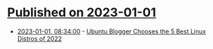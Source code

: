 # [Published on 2023-01-01](index.md)

* [2023-01-01, 08:34:00](https://linux.slashdot.org/story/23/01/01/026253/ubuntu-blogger-chooses-the-5-best-linux-distros-of-2022?utm_source=rss1.0mainlinkanon&utm_medium=feed) - [Ubuntu Blogger Chooses the 5 Best Linux Distros of 2022](https://linux.slashdot.org/story/23/01/01/026253/ubuntu-blogger-chooses-the-5-best-linux-distros-of-2022?utm_source=rss1.0mainlinkanon&utm_medium=feed)
